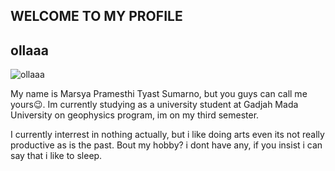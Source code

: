 ## WELCOME TO MY PROFILE ##

## ollaaa
![ollaaa](https://github.com/MarsyaPramesthi/MarsyaPramesthi/issues/1#issue-2502547114)

My name is Marsya Pramesthi Tyast Sumarno, but you guys can call me yours😉. Im currently studying as a university student at Gadjah Mada University on geophysics program, im on my third semester.

I currently interrest in nothing actually, but i like doing arts even its not really productive as is the past. Bout my hobby? i dont have any, if you insist i can say that i like to sleep.